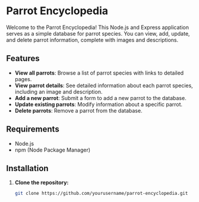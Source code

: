 # Parrot Encyclopedia

Welcome to the Parrot Encyclopedia! This Node.js and Express application serves as a simple database for parrot species. You can view, add, update, and delete parrot information, complete with images and descriptions.

## Features

- **View all parrots**: Browse a list of parrot species with links to detailed pages.
- **View parrot details**: See detailed information about each parrot species, including an image and description.
- **Add a new parrot**: Submit a form to add a new parrot to the database.
- **Update existing parrots**: Modify information about a specific parrot.
- **Delete parrots**: Remove a parrot from the database.

## Requirements

- Node.js
- npm (Node Package Manager)

## Installation

1. **Clone the repository:**
   ```bash
   git clone https://github.com/yourusername/parrot-encyclopedia.git
